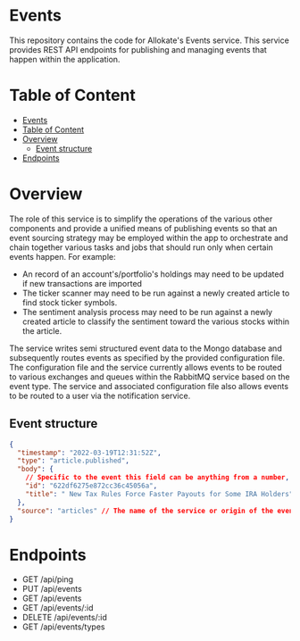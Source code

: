 # Events

This repository contains the code for Allokate's Events service. This service provides REST API endpoints for publishing and managing events that happen within the application.

# Table of Content

- [Events](#events)
- [Table of Content](#table-of-content)
- [Overview](#overview)
  - [Event structure](#event-structure)
- [Endpoints](#endpoints)

# Overview

The role of this service is to simplify the operations of the various other components and provide a unified means of publishing events so that an event sourcing strategy may be employed within the app to orchestrate and chain together various tasks and jobs that should run only when certain events happen. For example:

- An record of an account's/portfolio's holdings may need to be updated if new transactions are imported
- The ticker scanner may need to be run against a newly created article to find stock ticker symbols.
- The sentiment analysis process may need to be run against a newly created article to classify the sentiment toward the various stocks within the article.

The service writes semi structured event data to the Mongo database and subsequently routes events as specified by the provided configuration file. The configuration file and the service currently allows events to be routed to various exchanges and queues within the RabbitMQ service based on the event type. The service and associated configuration file also allows events to be routed to a user via the notification service.

## Event structure

```json
{
  "timestamp": "2022-03-19T12:31:52Z",
  "type": "article.published",
  "body": {
    // Specific to the event this field can be anything from a number, to a string, to a JSON body or a binary blob.
    "id": "622df6275e872cc36c45056a",
    "title": " New Tax Rules Force Faster Payouts for Some IRA Holders"
  },
  "source": "articles" // The name of the service or origin of the event.
}
```

# Endpoints

- GET /api/ping
- PUT /api/events
- GET /api/events
- GET /api/events/:id
- DELETE /api/events/:id
- GET /api/events/types
